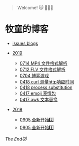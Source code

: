 > Welcome! :cat: :clap::clap::clap:

# 牧童的博客

* [issues blogs](https://github.com/ssdr/blog/issues)

* [2019](2019)
  * [0714 MP4 文件格式解析](https://github.com/ssdr/blog/issues/6)
  * [0712 FLV 文件格式解析](https://github.com/ssdr/blog/issues/5)
  * [0704 博弈游戏](https://github.com/ssdr/blog/issues/4)
  * [0418 curl 测量http响应时间](2019/0418-curl.md)
  * [0418 process substitution](https://github.com/ssdr/blog/issues/3)
  * [0417 emoji 表情包](https://github.com/ssdr/blog/issues/2)
  * [0417 awk 文本替换](2019/0417-templater.md)

* [2018](2018)
  * [0905 全新开始:two:](https://github.com/ssdr/blog/issues/1)
  * [0905 全新开始:one:](2018/0905-beginning.md)

*The End:cat:*

